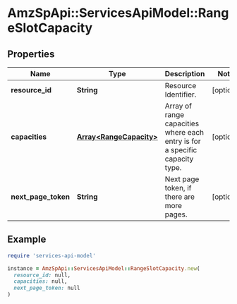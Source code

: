 # AmzSpApi::ServicesApiModel::RangeSlotCapacity

## Properties

| Name | Type | Description | Notes |
| ---- | ---- | ----------- | ----- |
| **resource_id** | **String** | Resource Identifier. | [optional] |
| **capacities** | [**Array&lt;RangeCapacity&gt;**](RangeCapacity.md) | Array of range capacities where each entry is for a specific capacity type. | [optional] |
| **next_page_token** | **String** | Next page token, if there are more pages. | [optional] |

## Example

```ruby
require 'services-api-model'

instance = AmzSpApi::ServicesApiModel::RangeSlotCapacity.new(
  resource_id: null,
  capacities: null,
  next_page_token: null
)
```

